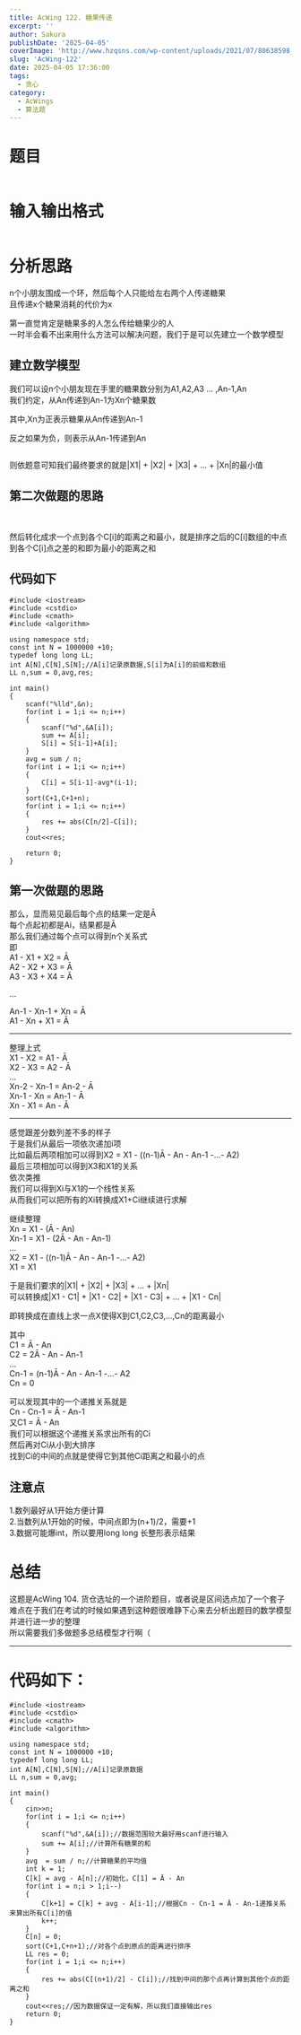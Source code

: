 ```yaml
---
title: AcWing 122. 糖果传递
excerpt: '' 
author: Sakura
publishDate: '2025-04-05'
coverImage: 'http://www.hzqsns.com/wp-content/uploads/2021/07/80638598_p0_master1200.jpg' 
slug: 'AcWing-122'
date: 2025-04-05 17:36:00
tags:
  - 贪心
category:
  - AcWings
  - 算法题
---
```


<!-- wp:heading {"level":1} -->
<h1>题目</h1>
<!-- /wp:heading -->

<!-- wp:image {"id":173,"sizeSlug":"large","linkDestination":"none"} -->
<figure class="wp-block-image size-large"><img src="http://106.14.114.97/wp-content/uploads/2021/09/image-1-1024x561.png" alt="" class="wp-image-173"/></figure>
<!-- /wp:image -->

<!-- wp:heading {"level":1} -->
<h1>输入输出格式</h1>
<!-- /wp:heading -->

<!-- wp:image {"id":174,"sizeSlug":"large","linkDestination":"none"} -->
<figure class="wp-block-image size-large"><img src="http://106.14.114.97/wp-content/uploads/2021/09/image-2-1024x224.png" alt="" class="wp-image-174"/></figure>
<!-- /wp:image -->

<!-- wp:heading {"level":1} -->
<h1>分析思路</h1>
<!-- /wp:heading -->

<!-- wp:paragraph -->
<p>n个小朋友围成一个环，然后每个人只能给左右两个人传递糖果<br>且传递x个糖果消耗的代价为x</p>
<!-- /wp:paragraph -->

<!-- wp:paragraph -->
<p>第一直觉肯定是糖果多的人怎么传给糖果少的人<br>一时半会看不出来用什么方法可以解决问题，我们于是可以先建立一个数学模型</p>
<!-- /wp:paragraph -->

<!-- wp:heading -->
<h2>建立数学模型</h2>
<!-- /wp:heading -->

<!-- wp:paragraph -->
<p>我们可以设n个小朋友现在手里的糖果数分别为A1,A2,A3 … ,An-1,An<br>我们约定，从An传递到An-1为Xn个糖果数</p>
<!-- /wp:paragraph -->

<!-- wp:paragraph -->
<p>其中,Xn为正表示糖果从An传递到An-1</p>
<!-- /wp:paragraph -->

<!-- wp:paragraph -->
<p>反之如果为负，则表示从An-1传递到An</p>
<!-- /wp:paragraph -->

<!-- wp:image {"id":176,"sizeSlug":"large","linkDestination":"none"} -->
<figure class="wp-block-image size-large"><img src="http://106.14.114.97/wp-content/uploads/2021/09/image-4-1024x611.png" alt="" class="wp-image-176"/></figure>
<!-- /wp:image -->

<!-- wp:paragraph -->
<p>则依题意可知我们最终要求的就是|X1| + |X2| + |X3| + … + |Xn|的最小值</p>
<!-- /wp:paragraph -->

<!-- wp:heading -->
<h2>第二次做题的思路</h2>
<!-- /wp:heading -->

<!-- wp:image {"id":179,"sizeSlug":"large","linkDestination":"none"} -->
<figure class="wp-block-image size-large"><img src="http://106.14.114.97/wp-content/uploads/2021/09/image-5-1024x870.png" alt="" class="wp-image-179"/></figure>
<!-- /wp:image -->

<!-- wp:paragraph -->
<p><br>然后转化成求一个点到各个C[i]的距离之和最小，就是排序之后的C[i]数组的中点到各个C[i]点之差的和即为最小的距离之和</p>
<!-- /wp:paragraph -->

<!-- wp:heading -->
<h2>代码如下</h2>
<!-- /wp:heading -->

<!-- wp:code -->
<pre class="wp-block-code"><code>#include &lt;iostream&gt;
#include &lt;cstdio&gt;
#include &lt;cmath&gt;
#include &lt;algorithm&gt;

using namespace std;
const int N = 1000000 +10;
typedef long long LL;
int A&#91;N],C&#91;N],S&#91;N];//A&#91;i]记录原数据,S&#91;i]为A&#91;i]的前缀和数组
LL n,sum = 0,avg,res;

int main()
{
    scanf("%lld",&amp;n);
    for(int i = 1;i &lt;= n;i++)
    {
        scanf("%d",&amp;A&#91;i]);
        sum += A&#91;i];
        S&#91;i] = S&#91;i-1]+A&#91;i];
    }
    avg = sum / n;
    for(int i = 1;i &lt;= n;i++)
    {
        C&#91;i] = S&#91;i-1]-avg*(i-1);
    }
    sort(C+1,C+1+n);
    for(int i = 1;i &lt;= n;i++)
    {
        res += abs(C&#91;n/2]-C&#91;i]);
    }
    cout&lt;&lt;res;

    return 0;
}</code></pre>
<!-- /wp:code -->

<!-- wp:heading -->
<h2>第一次做题的思路</h2>
<!-- /wp:heading -->

<!-- wp:paragraph -->
<p>那么，显而易见最后每个点的结果一定是Ā<br>每个点起初都是Ai，结果都是Ā<br>那么我们通过每个点可以得到n个关系式<br>即<br>A1 - X1 + X2 = Ā<br>A2 - X2 + X3 = Ā<br>A3 - X3 + X4 = Ā</p>
<!-- /wp:paragraph -->

<!-- wp:paragraph -->
<p>…</p>
<!-- /wp:paragraph -->

<!-- wp:paragraph -->
<p>An-1 - Xn-1 + Xn = Ā<br>A1 - Xn + X1 = Ā</p>
<!-- /wp:paragraph -->

<!-- wp:separator -->
<hr class="wp-block-separator"/>
<!-- /wp:separator -->

<!-- wp:paragraph -->
<p>整理上式<br>X1 - X2 = A1 - Ā<br>X2 - X3 = A2 - Ā<br>…<br>Xn-2 - Xn-1 = An-2 - Ā<br>Xn-1 - Xn = An-1 - Ā<br>Xn - X1 = An - Ā</p>
<!-- /wp:paragraph -->

<!-- wp:separator -->
<hr class="wp-block-separator"/>
<!-- /wp:separator -->

<!-- wp:paragraph -->
<p>感觉跟差分数列差不多的样子<br>于是我们从最后一项依次递加i项<br>比如最后两项相加可以得到X2 = X1 - ((n-1)Ā - An - An-1 -…- A2)<br>最后三项相加可以得到X3和X1的关系<br>依次类推<br>我们可以得到Xi与X1的一个线性关系<br>从而我们可以把所有的Xi转换成X1+Ci继续进行求解</p>
<!-- /wp:paragraph -->

<!-- wp:paragraph -->
<p>继续整理<br>Xn = X1 - (Ā - An)<br>Xn-1 = X1 - (2Ā - An - An-1)<br>…<br>X2 = X1 - ((n-1)Ā - An - An-1 -…- A2)<br>X1 = X1</p>
<!-- /wp:paragraph -->

<!-- wp:paragraph -->
<p>于是我们要求的|X1| + |X2| + |X3| + … + |Xn|<br>可以转换成|X1 - C1| + |X1 - C2| + |X1 - C3| + … + |X1 - Cn|</p>
<!-- /wp:paragraph -->

<!-- wp:paragraph -->
<p>即转换成在直线上求一点X使得X到C1,C2,C3,…,Cn的距离最小</p>
<!-- /wp:paragraph -->

<!-- wp:paragraph -->
<p>其中<br>C1 = Ā - An<br>C2 = 2Ā - An - An-1<br>…<br>Cn-1 = (n-1)Ā - An - An-1 -…- A2<br>Cn = 0</p>
<!-- /wp:paragraph -->

<!-- wp:paragraph -->
<p>可以发现其中的一个递推关系就是<br>Cn - Cn-1 = Ā - An-1<br>又C1 = Ā - An<br>我们可以根据这个递推关系求出所有的Ci<br>然后再对Ci从小到大排序<br>找到Ci的中间的点就是使得它到其他Ci距离之和最小的点</p>
<!-- /wp:paragraph -->

<!-- wp:heading -->
<h2>注意点</h2>
<!-- /wp:heading -->

<!-- wp:paragraph -->
<p>1.数列最好从1开始方便计算<br>2.当数列从1开始的时候，中间点即为(n+1)/2，需要+1<br>3.数据可能爆int，所以要用long long 长整形表示结果</p>
<!-- /wp:paragraph -->

<!-- wp:heading {"level":1} -->
<h1>总结</h1>
<!-- /wp:heading -->

<!-- wp:paragraph -->
<p>这题是AcWing 104. 货仓选址的一个进阶题目，或者说是区间选点加了一个套子<br>难点在于我们在考试的时候如果遇到这种题很难静下心来去分析出题目的数学模型并进行进一步的整理<br>所以需要我们多做题多总结模型才行啊（</p>
<!-- /wp:paragraph -->

<!-- wp:separator -->
<hr class="wp-block-separator"/>
<!-- /wp:separator -->

<!-- wp:heading {"level":1} -->
<h1>代码如下：</h1>
<!-- /wp:heading -->

<!-- wp:code -->
<pre class="wp-block-code"><code>#include &lt;iostream&gt;
#include &lt;cstdio&gt;
#include &lt;cmath&gt;
#include &lt;algorithm&gt;

using namespace std;
const int N = 1000000 +10;
typedef long long LL;
int A&#91;N],C&#91;N],S&#91;N];//A&#91;i]记录原数据
LL n,sum = 0,avg;

int main()
{
    cin&gt;&gt;n;
    for(int i = 1;i &lt;= n;i++)
    {
        scanf("%d",&amp;A&#91;i]);//数据范围较大最好用scanf进行输入
        sum += A&#91;i];//计算所有糖果的和
    }
    avg  = sum / n;//计算糖果的平均值
    int k = 1;
    C&#91;k] = avg - A&#91;n];//初始化，C&#91;1] = Ā - An
    for(int i = n;i &gt; 1;i--)
    {
        C&#91;k+1] = C&#91;k] + avg - A&#91;i-1];//根据Cn - Cn-1 = Ā - An-1递推关系来算出所有C&#91;i]的值
        k++;
    }
    C&#91;n] = 0;
    sort(C+1,C+n+1);//对各个点到原点的距离进行排序
    LL res = 0;
    for(int i = 1;i &lt;= n;i++)
    {
        res += abs(C&#91;(n+1)/2] - C&#91;i]);//找到中间的那个点再计算到其他个点的距离之和
    }
    cout&lt;&lt;res;//因为数据保证一定有解，所以我们直接输出res
    return 0;
}</code></pre>
<!-- /wp:code -->